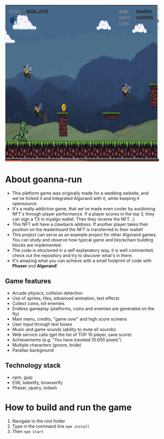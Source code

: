 <img src="/static/assets/images/screenshot.png" height="512"/>

# About goanna-run
- This platform game was originally made for a wedding website, and we've forked it and integrated Algorand with it, while keeping it opensource. 
- It's a really addictive game, that we've made even cooler by auctioning NFT's through player performance. If a player scores in the top 3, they can sign a TX in myalgo wallet. Then they receive the NFT. :) 
- This NFT will have a clawback address. If another player takes their position on the leaderboard the NFT is transferred to their wallet! 
- This project can serve as an example project for other Algorand games. You can study and observe how typical game and blockchain building blocks are implemented.
- The code is structured in a self explanatory way, it is well commented; check out the repository and try to discover what's in there. 
- It's amazing what you can achieve with a small footprint of code with **Phaser** and **Algorand**!

## Game features
- Arcade physics, collision detection
- Use of sprites, tiles, advanced animation, text effects
- Collect coins, kill enemies
- Endless gameplay (platforms, coins and enemies are generated on the fly)
- Main menu, credits, "game over" and high score screens
- User input through text boxes 
- Music and game sounds (ability to mute all sounds)
- Web service calls (get the list of TOP 10 player, save score)
- Achievements (e.g. "You have traveled 10.000 pixels")
- Multiple characters (groom, bride)
- Parallax background

## Technology stack
- npm, gulp
- ES6, babelify, browserify
- Phaser, jquery, lodash 

# How to build and run the game

1. Navigate to the root folder 
2. Type in the command line `npm install`
3. Then `npm start`
